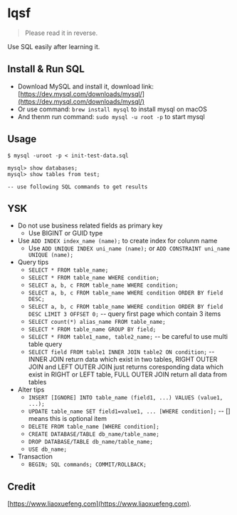 # lqsf

> Please read it in reverse.

Use SQL easily after learning it.

## Install & Run SQL

- Download MySQL and install it, download link: [https://dev.mysql.com/downloads/mysql/](https://dev.mysql.com/downloads/mysql/)
- Or use command: `brew install mysql` to install mysql on macOS
- And thenm run command: `sudo mysql -u root -p` to start mysql

## Usage

```
$ mysql -uroot -p < init-test-data.sql

mysql> show databases;
mysql> show tables from test;

-- use following SQL commands to get results
```

## YSK

- Do not use business related fields as primary key
    - Use BIGINT or GUID type
- Use `ADD INDEX index_name (name);` to create index for colunm name
    - Use `ADD UNIQUE INDEX uni_name (name);` or `ADD CONSTRAINT uni_name UNIQUE (name);` 
- Query tips
    - `SELECT * FROM table_name;`
    - `SELECT * FROM table_name WHERE condition;`
    - `SELECT a, b, c FROM table_name WHERE condition;`
    - `SELECT a, b, c FROM table_name WHERE condition ORDER BY field DESC;`
    - `SELECT a, b, c FROM table_name WHERE condition ORDER BY field DESC LIMIT 3 OFFSET 0;` -- query first page which contain 3 items
    - `SELECT count(*) alias_name FROM table_name;`
    - `SELECT * FROM table_name GROUP BY field;`
    - `SELECT * FROM table1_name, table2_name;` -- be careful to use multi table query
    - `SELECT field FROM table1 INNER JOIN table2 ON condition;` -- INNER JOIN return data which exist in two tables, RIGHT OUTER JOIN and LEFT OUTER JOIN just returns coresponding data which exist in RIGHT or LEFT table, FULL OUTER JOIN return all data from tables
- Alter tips
    - `INSERT [IGNORE] INTO table_name (field1, ...) VALUES (value1, ...);`
    - `UPDATE table_name SET field1=value1, ... [WHERE condition];` -- [] means this is optional item 
    - `DELETE FROM table_name [WHERE condition];`
    - `CREATE DATABASE/TABLE db_name/table_name;`
    - `DROP DATABASE/TABLE db_name/table_name;`
    - `USE db_name;`
- Transaction
    - `BEGIN; SQL commands; COMMIT/ROLLBACK;`

## Credit

[https://www.liaoxuefeng.com](https://www.liaoxuefeng.com).
